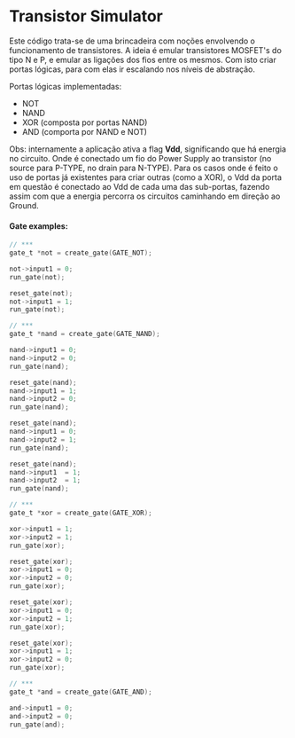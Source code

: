 # Transistor Simulator

Este código trata-se de uma brincadeira com noções envolvendo o funcionamento de transistores. A ideia é emular transistores MOSFET's do tipo N e P, e emular as ligações dos fios entre os mesmos. Com isto criar portas lógicas, para com elas ir escalando nos níveis de abstração.

Portas lógicas implementadas:
- NOT
- NAND
- XOR (composta por portas NAND)
- AND (comporta por NAND e NOT)

Obs: internamente a aplicação ativa a flag <b>Vdd</b>, significando que há energia no circuito. Onde é conectado um fio do Power Supply ao transistor (no source para P-TYPE, no drain para N-TYPE). Para os casos onde é feito o uso de portas já existentes para criar outras (como a XOR), o Vdd da porta em questão é conectado ao Vdd de cada uma das sub-portas, fazendo assim com que a energia percorra os circuitos caminhando em direção ao Ground.


#### Gate examples:

```c
// ***
gate_t *not = create_gate(GATE_NOT);

not->input1 = 0;
run_gate(not);

reset_gate(not);
not->input1 = 1;
run_gate(not);

// ***
gate_t *nand = create_gate(GATE_NAND);

nand->input1 = 0;
nand->input2 = 0;
run_gate(nand);

reset_gate(nand);
nand->input1 = 1;
nand->input2 = 0;
run_gate(nand);

reset_gate(nand);
nand->input1 = 0;
nand->input2 = 1;
run_gate(nand);

reset_gate(nand);
nand->input1  = 1;
nand->input2  = 1;
run_gate(nand);

// ***
gate_t *xor = create_gate(GATE_XOR);

xor->input1 = 1;
xor->input2 = 1;
run_gate(xor);

reset_gate(xor);
xor->input1 = 0;
xor->input2 = 0;
run_gate(xor);

reset_gate(xor);
xor->input1 = 0;
xor->input2 = 1;
run_gate(xor);

reset_gate(xor);
xor->input1 = 1;
xor->input2 = 0;
run_gate(xor);

// ***
gate_t *and = create_gate(GATE_AND);

and->input1 = 0;
and->input2 = 0;
run_gate(and);
```


